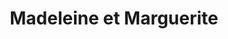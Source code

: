 ---
title: "Madeleine et Marguerite"
url: /le-perreux-sur-marne/madeleine-et-marguerite/
shop: Bäckerei
---